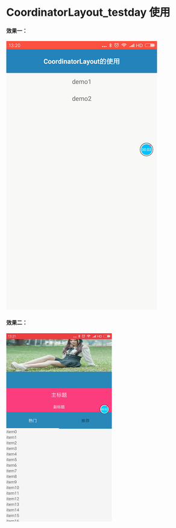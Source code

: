 # CoordinatorLayout_testday  使用


#### 效果一：
![](https://github.com/Followk/CoordinatorLayout_testday/blob/master/art/201708011320431.mp4_1501565193.gif?raw=true)


#### 效果二：
![](https://github.com/Followk/CoordinatorLayout_testday/blob/master/art/20170801132134.mp4_1501565362.gif?raw=true)
